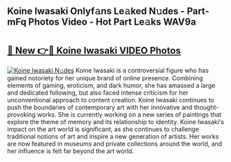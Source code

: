 ## Koine Iwasaki Onlyf𝚊ns Le𝚊ked N𝚞des - Part-mFq Photos Video - Hot Part Le𝚊ks WAV9a

# <h2><a href="http://ac12879.deff.icu/?id=Koine+Iwasaki">🔗 New 👉🔴 Koine Iwasaki VIDEO Photos</a></h2>

[![Koine Iwasaki N𝚞des](https://i.imgur.com/rIISA9y.gif)](http://ac12879.deff.icu/?id=Koine+Iwasaki)
Koine Iwasaki is a controversial figure who has gained notoriety for her unique brand of online presence. Combining elements of gaming, eroticism, and dark humor, she has amassed a large and dedicated following, but also faced intense criticism for her unconventional approach to content creation. Koine Iwasaki continues to push the boundaries of contemporary art with her innovative and thought-provoking works. She is currently working on a new series of paintings that explore the theme of memory and its relationship to identity. Koine Iwasaki's impact on the art world is significant, as she continues to challenge traditional notions of art and inspire a new generation of artists. Her works are now featured in museums and private collections around the world, and her influence is felt far beyond the art world.
